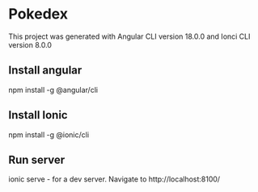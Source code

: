 # Pokedex
This project was generated with Angular CLI version 18.0.0 and Ionci CLI version 8.0.0
## Install angular 
npm install -g @angular/cli
## Install Ionic
npm install -g @ionic/cli
## Run server
ionic serve - for a dev server. Navigate to http://localhost:8100/

